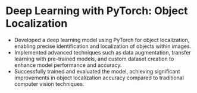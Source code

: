 # Deep Learning with PyTorch: Object Localization
- Developed a deep learning model using PyTorch for object localization, enabling precise identification and localization of objects within images.
- Implemented advanced techniques such as data augmentation, transfer learning with pre-trained models, and custom dataset creation to enhance model performance and accuracy.
- Successfully trained and evaluated the model, achieving significant improvements in object localization accuracy compared to traditional computer vision techniques.
